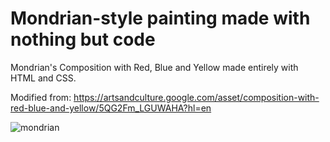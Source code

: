 # Mondrian-style painting made with nothing but code
Mondrian's Composition with Red, Blue and Yellow made entirely with HTML and CSS.

Modified from: https://artsandculture.google.com/asset/composition-with-red-blue-and-yellow/5QG2Fm_LGUWAHA?hl=en

![mondrian](https://github.com/TanyaStefanova/css-projects/assets/79509493/7768dcbc-6867-4f37-9e04-d1cd1198910b)
